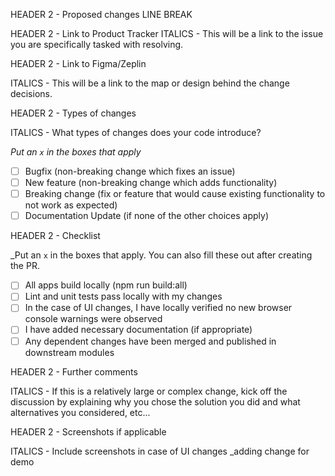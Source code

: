 HEADER 2 - Proposed changes
LINE BREAK

HEADER 2 - Link to Product Tracker
ITALICS - This will be a link to the issue you are specifically tasked with resolving.

HEADER 2 - Link to Figma/Zeplin

ITALICS - This will be a link to the map or design behind the change decisions.

HEADER 2 - Types of changes

ITALICS - What types of changes does your code introduce?

_Put an `x` in the boxes that apply_

- [ ] Bugfix (non-breaking change which fixes an issue)
- [ ] New feature (non-breaking change which adds functionality)
- [ ] Breaking change (fix or feature that would cause existing functionality to not work as expected)
- [ ] Documentation Update (if none of the other choices apply)

HEADER 2 - Checklist

_Put an `x` in the boxes that apply. You can also fill these out after creating the PR.

- [ ] All apps build locally (npm run build:all)
- [ ] Lint and unit tests pass locally with my changes
- [ ] In the case of UI changes, I have locally verified no new browser console warnings were observed
- [ ] I have added necessary documentation (if appropriate)
- [ ] Any dependent changes have been merged and published in downstream modules

HEADER 2 - Further comments

ITALICS - If this is a relatively large or complex change, kick off the discussion by explaining why you chose the solution you did and what alternatives you considered, etc...

HEADER 2 - Screenshots if applicable

ITALICS - Include screenshots in case of UI changes
_adding change for demo
